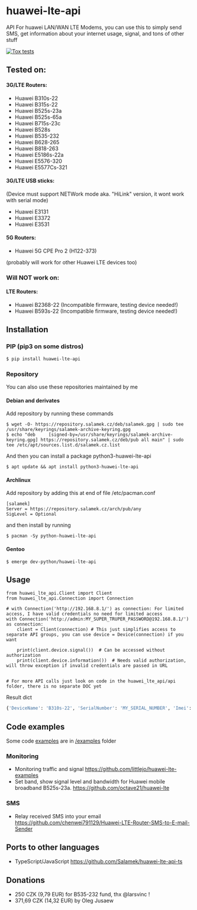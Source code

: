 # huawei-lte-api
API For huawei LAN/WAN LTE Modems,
you can use this to simply send SMS, get information about your internet usage, signal, and tons of other stuff

[![Tox tests](https://github.com/Salamek/huawei-lte-api/actions/workflows/python-test.yml/badge.svg)](https://github.com/Salamek/huawei-lte-api/actions/workflows/python-test.yml)

## Tested on:
#### 3G/LTE Routers:
* Huawei B310s-22
* Huawei B315s-22
* Huawei B525s-23a
* Huawei B525s-65a
* Huawei B715s-23c
* Huawei B528s
* Huawei B535-232
* Huawei B628-265
* Huawei B818-263
* Huawei E5186s-22a
* Huawei E5576-320
* Huawei E5577Cs-321
 
#### 3G/LTE USB sticks:
(Device must support NETWork mode aka. "HiLink" version, it wont work with serial mode)
* Huawei E3131
* Huawei E3372
* Huawei E3531


#### 5G Routers:
* Huawei 5G CPE Pro 2 (H122-373)

(probably will work for other Huawei LTE devices too)

### Will NOT work on:
#### LTE Routers:
* Huawei B2368-22 (Incompatible firmware, testing device needed!)
* Huawei B593s-22 (Incompatible firmware, testing device needed!)


## Installation

### PIP (pip3 on some distros)
```bash
$ pip install huawei-lte-api
```
### Repository
You can also use these repositories maintained by me
#### Debian and derivates

Add repository by running these commands

```
$ wget -O- https://repository.salamek.cz/deb/salamek.gpg | sudo tee /usr/share/keyrings/salamek-archive-keyring.gpg
$ echo "deb     [signed-by=/usr/share/keyrings/salamek-archive-keyring.gpg] https://repository.salamek.cz/deb/pub all main" | sudo tee /etc/apt/sources.list.d/salamek.cz.list
```

And then you can install a package python3-huawei-lte-api

```
$ apt update && apt install python3-huawei-lte-api
```

#### Archlinux

Add repository by adding this at end of file /etc/pacman.conf

```
[salamek]
Server = https://repository.salamek.cz/arch/pub/any
SigLevel = Optional
```

and then install by running

```
$ pacman -Sy python-huawei-lte-api
```

#### Gentoo

```
$ emerge dev-python/huawei-lte-api
```


## Usage

```python3
from huawei_lte_api.Client import Client
from huawei_lte_api.Connection import Connection

# with Connection('http://192.168.8.1/') as connection: For limited access, I have valid credentials no need for limited access
with Connection('http://admin:MY_SUPER_TRUPER_PASSWORD@192.168.8.1/') as connection:
    client = Client(connection) # This just simplifies access to separate API groups, you can use device = Device(connection) if you want

    print(client.device.signal())  # Can be accessed without authorization
    print(client.device.information())  # Needs valid authorization, will throw exception if invalid credentials are passed in URL


# For more API calls just look on code in the huawei_lte_api/api folder, there is no separate DOC yet

```
Result dict
```python
{'DeviceName': 'B310s-22', 'SerialNumber': 'MY_SERIAL_NUMBER', 'Imei': 'MY_IMEI', 'Imsi': 'MY_IMSI', 'Iccid': 'MY_ICCID', 'Msisdn': None, 'HardwareVersion': 'WL1B310FM03', 'SoftwareVersion': '21.311.06.03.55', 'WebUIVersion': '17.100.09.00.03', 'MacAddress1': 'EHM:MY:MAC', 'MacAddress2': None, 'ProductFamily': 'LTE', 'Classify': 'cpe', 'supportmode': None, 'workmode': 'LTE'}
```

## Code examples

Some code [examples](examples/) are in [/examples](examples/)  folder

### Monitoring

* Monitoring traffic and signal https://github.com/littlejo/huawei-lte-examples
* Set band, show signal level and bandwidth for Huawei mobile broadband B525s-23a. https://github.com/octave21/huawei-lte

### SMS

* Relay received SMS into your email https://github.com/chenwei791129/Huawei-LTE-Router-SMS-to-E-mail-Sender

## Ports to other languages

* TypeScript/JavaScript https://github.com/Salamek/huawei-lte-api-ts

## Donations

* 250 CZK (9,79 EUR) for B535-232 fund, thx @larsvinc !
* 371,69 CZK (14,32 EUR) by Oleg Jusaew

